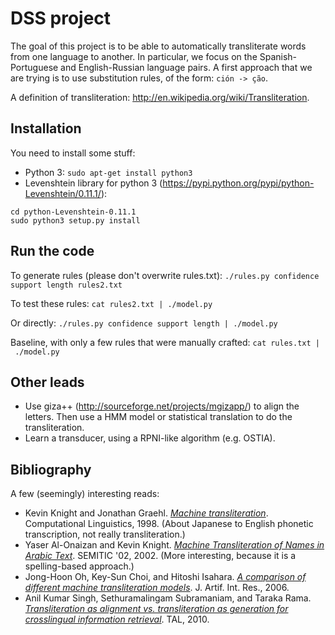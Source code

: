 # DSS project #
The goal of this project is to be able to automatically transliterate words from one language to another. In particular, we focus on the Spanish-Portuguese and English-Russian language pairs.
A first approach that we are trying is to use substitution rules, of the form: `ción -> ção`.

A definition of transliteration: http://en.wikipedia.org/wiki/Transliteration.

## Installation ##
You need to install some stuff:
  * Python 3: `sudo apt-get install python3`
  * Levenshtein library for python 3 (https://pypi.python.org/pypi/python-Levenshtein/0.11.1/):
```
cd python-Levenshtein-0.11.1
sudo python3 setup.py install
```

## Run the code ##
To generate rules (please don't overwrite rules.txt):
`./rules.py confidence support length rules2.txt`

To test these rules:
`cat rules2.txt | ./model.py`

Or directly:
`./rules.py confidence support length | ./model.py`

Baseline, with only a few rules that were manually crafted:
`cat rules.txt | ./model.py`

## Other leads ##
  * Use giza++ (http://sourceforge.net/projects/mgizapp/) to align the letters. Then use a HMM model or statistical translation to do the transliteration.
  * Learn a transducer, using a RPNI-like algorithm (e.g. OSTIA).

## Bibliography ##
A few (seemingly) interesting reads:
  * Kevin Knight and Jonathan Graehl. _[Machine transliteration](http://acl.ldc.upenn.edu/J/J98/J98-4003.pdf)_. Computational Linguistics, 1998. (About Japanese to English phonetic transcription, not really transliteration.)
  * Yaser Al-Onaizan and Kevin Knight. _[Machine Transliteration of Names in Arabic Text](http://aclweb.org/anthology//W/W02/W02-0505.pdf)_. SEMITIC '02, 2002. (More interesting, because it is a spelling-based approach.)
  * Jong-Hoon Oh, Key-Sun Choi, and Hitoshi Isahara. _[A comparison of different machine transliteration models](http://www.jair.org/media/1999/live-1999-2886-jair.pdf)_. J. Artif. Int. Res., 2006.
  * Anil Kumar Singh, Sethuramalingam Subramaniam, and Taraka Rama. _[Transliteration as alignment vs. transliteration as generation for crosslingual information retrieval](http://www.atala.org/IMG/pdf/5-Sight-TAL51-2.pdf)_. TAL, 2010.